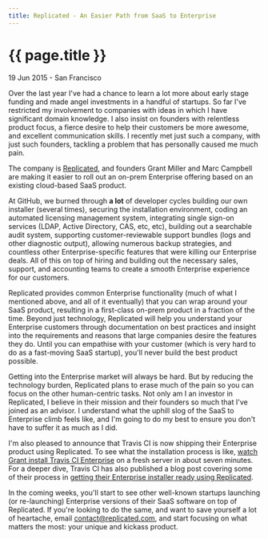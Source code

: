 ```yaml
---
title: Replicated - An Easier Path from SaaS to Enterprise
---
```


{{ page.title }}
================

<p class="meta">19 Jun 2015 - San Francisco</p>

Over the last year I've had a chance to learn a lot more about early stage
funding and made angel investments in a handful of startups. So far I've
restricted my involvement to companies with ideas in which I have significant
domain knowledge. I also insist on founders with relentless product focus, a
fierce desire to help their customers be more awesome, and excellent
communication skills. I recently met just such a company, with just such
founders, tackling a problem that has personally caused me much pain.

The company is [Replicated](http://replicated.com), and founders Grant Miller
and Marc Campbell are making it easier to roll out an on-prem Enterprise
offering based on an existing cloud-based SaaS product.

At GitHub, we burned through **a lot** of developer cycles building our own
installer (several times), securing the installation environment, coding an
automated licensing management system, integrating single sign-on services
(LDAP, Active Directory, CAS, etc, etc), building out a searchable audit system,
supporting customer-reviewable support bundles (logs and other diagnostic
output), allowing numerous backup strategies, and countless other
Enterprise-specific features that were killing our Enterprise deals. All of this
on top of hiring and building out the necessary sales, support, and accounting
teams to create a smooth Enterprise experience for our customers.

Replicated provides common Enterprise functionality (much of what I mentioned
above, and all of it eventually) that you can wrap around your SaaS product,
resulting in a first-class on-prem product in a fraction of the time. Beyond
just technology, Replicated will help you understand your Enterprise customers
through documentation on best practices and insight into the requirements and
reasons that large companies desire the features they do. Until you can
empathise with your customer (which is very hard to do as a fast-moving SaaS
startup), you'll never build the best product possible.

Getting into the Enterprise market will always be hard. But by reducing the
technology burden, Replicated plans to erase much of the pain so you can focus
on the other human-centric tasks. Not only am I an investor in Replicated, I
believe in their mission and their founders so much that I've joined as an
advisor. I understand what the uphill slog of the SaaS to Enterprise climb feels
like, and I'm going to do my best to ensure you don't have to suffer it as much
as I did.

I'm also pleased to announce that Travis CI is now shipping their Enterprise
product using Replicated. To see what the installation process is like, [watch
Grant install Travis CI
Enterprise](https://www.youtube.com/watch?v=ViN-qkcovL0&feature=youtu.be) on a
fresh server in about seven minutes. For a deeper dive, Travis CI has also
published a blog post covering some of their process in [getting their
Enterprise installer ready using
Replicated](http://blog.travis-ci.com/2015-06-19-how-we-improved-travis-ci-installation/).

In the coming weeks, you'll start to see other well-known startups launching (or
re-launching) Enterprise versions of their SaaS software on top of Replicated.
If you're looking to do the same, and want to save yourself a lot of heartache,
email [contact@replicated.com](mailto:contact@replicated.com), and start
focusing on what matters the most: your unique and kickass product.
